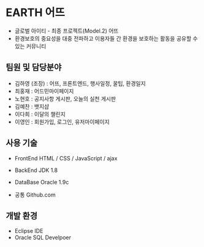 # EARTH 어뜨
  - 글로벌 아이티 - 최종 프로젝트(Model.2) 어뜨
  - 환경보호의 중요성을 대중 전파하고 이용자들 간 환경을 보호하는 활동을 공유할 수 있는 커뮤니티
  
## 팀원 및 담당분야
  - 김하영 (조장) : 어뜨, 프론트엔드, 행사일정, 꿀팁, 환경일지 
  - 최홍재 : 어드민마이페이지
  - 노현호 : 공지사항 게시판, 오늘의 실천 게시판
  - 김예찬 : 뱃지샵
  - 이다희 : 이달의 챌린지
  - 이영인 : 회원가입, 로그인, 유저마이페이지

## 사용 기술
  - FrontEnd
    HTML / CSS / JavaScript / ajax
    
  - BackEnd
    JDK 1.8
    
  - DataBase
    Oracle 1.9c
    
  - 공통
    Github.com
   
## 개발 환경
  - Eclipse IDE
  - Oracle SQL Develpoer
